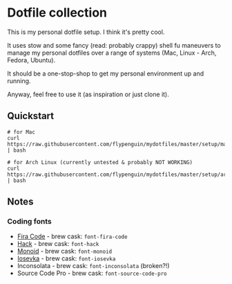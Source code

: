 # Dotfile collection

This is my personal dotfile setup. I think it's pretty cool.

It uses stow and some fancy (read: probably crappy) shell fu maneuvers to manage my personal dotfiles over a range of systems (Mac, Linux - Arch, Fedora, Ubuntu).

It should be a one-stop-shop to get my personal environment up and running.

Anyway, feel free to use it (as inspiration or just clone it).


## Quickstart

```
# for Mac
curl https://raw.githubusercontent.com/flypenguin/mydotfiles/master/setup/mac.sh  | bash

# for Arch Linux (currently untested & probably NOT WORKING)
curl https://raw.githubusercontent.com/flypenguin/mydotfiles/master/setup/arch.sh  | bash
```


## Notes

### Coding fonts

- [Fira Code](https://github.com/tonsky/FiraCode) - brew cask: `font-fira-code`
- [Hack](https://sourcefoundry.org/hack/) - brew cask: `font-hack`
- [Monoid](https://larsenwork.com/monoid/) - brew cask: `font-monoid`
- [Iosevka](https://github.com/be5invis/Iosevka) - brew cask: `font-iosevka`
- Inconsolata - brew cask: `font-inconsolata` (broken?!)
- Source Code Pro - brew cask: `font-source-code-pro`

